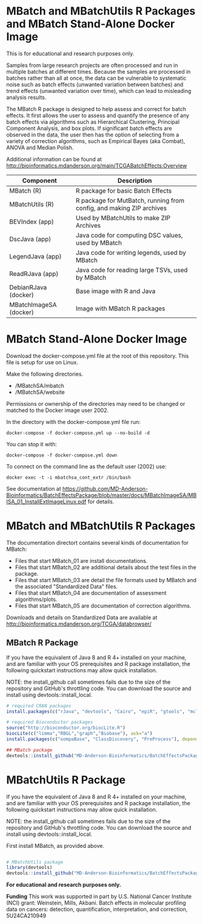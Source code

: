 # MBatch and MBatchUtils R Packages and MBatch Stand-Alone Docker Image

This is for educational and research purposes only. 

Samples from large research projects are often processed and run in multiple batches at different times. Because the samples are processed in batches rather than all at once, the data can be vulnerable to systematic noise such as batch effects (unwanted variation between batches) and trend effects (unwanted variation over time), which can lead to misleading analysis results.

The MBatch R package is designed to help assess and correct for batch effects. It first allows the user to assess and quantify the presence of any batch effects via algorithms such as Hierarchical Clustering, Principal Component Analysis, and box plots. If significant batch effects are observed in the data, the user then has the option of selecting from a variety of correction algorithms, such as Empirical Bayes (aka Combat), ANOVA and Median Polish.

Additional information can be found at http://bioinformatics.mdanderson.org/main/TCGABatchEffects:Overview

|Component|Description|
|--|--|
|MBatch (R)|R package for basic Batch Effects|
|MBatchUtils (R)|R package for MutBatch, running from config, and making ZIP archives|
|BEVIndex (app)|Used by MBatchUtils to make ZIP Archives|
|DscJava (app)|Java code for computing DSC values, used by MBatch|
|LegendJava (app)|Java code for writing legends, used by MBatch|
|ReadRJava (app)|Java code for reading large TSVs, used by MBatch|
|DebianRJava (docker)|Base image with R and Java|
|MBatchImageSA (docker)|Image with MBatch R packages|

# MBatch Stand-Alone Docker Image

Download the docker-compose.yml file at the root of this repository. This file is setup for use on Linux.

Make the following directories.

 - /MBatchSA/mbatch
 - /MBatchSA/website

Permissions or ownership of the directories may need to be changed or matched to the Docker image user 2002.

In the directory with the docker-compose.yml file run:

	docker-compose -f docker-compose.yml up --no-build -d

You can stop it with:

	docker-compose -f docker-compose.yml down

To connect on the command line as the default user (2002) use:

	docker exec -t -i mbatchsa_cont_extr /bin/bash

See documentation at https://github.com/MD-Anderson-Bioinformatics/BatchEffectsPackage/blob/master/docs/MBatchImageSA/MBISA_01_InstallExtImageLinux.pdf for details.

# MBatch and MBatchUtils R Packages

The documentation directort contains several kinds of documentation for MBatch:

 * Files that start MBatch_01 are install documentations.
 * Files that start MBatch_02 are additional details about the test files in the package.
 * Files that start MBatch_03 are detail the file formats used by MBatch and the associated "Standardized Data" files.
 * Files that start MBatch_04 are documentation of assessment algorithms/plots.
 * Files that start MBatch_05 are documentation of correction algorithms.

Downloads and details on Standardized Data are available at http://bioinformatics.mdanderson.org/TCGA/databrowser/

## MBatch R Package

If you have the equivalent of Java 8 and R 4+ installed on your machine, and are familiar with your OS prerequisites and R package installation, the following quickstart instructions may allow quick installation.

NOTE: the install_github call sometimes fails due to the size of the repository and GitHub's throttling code.
You can download the source and install using devtools::install_local.

```R
# required CRAN packages
install.packages(c("rJava", "devtools", "Cairo", "epiR", "gtools", "mclust", "squash", "httr", "eulerr"), dependencies=TRUE, repos = "http://cloud.r-project.org/")

# required Bioconductor packages
source("http://bioconductor.org/biocLite.R")
biocLite(c("limma","RBGL","graph","Biobase"), ask="a")
install.packages(c("oompaBase", "ClassDiscovery", "PreProcess"), dependencies=TRUE, repos=c("http://cloud.r-project.org", "http://silicovore.com/OOMPA/"))

## MBatch package
devtools::install_github("MD-Anderson-Bioinformatics/BatchEffectsPackage/apps/MBatch")
```

# MBatchUtils R Package

If you have the equivalent of Java 8 and R 4+ installed on your machine, and are familiar with your OS prerequisites and R package installation, the following quickstart instructions may allow quick installation.

NOTE: the install_github call sometimes fails due to the size of the repository and GitHub's throttling code.
You can download the source and install using devtools::install_local.

First install MBatch, as provided above.

```R

# MBatchUtils package
library(devtools)
devtools::install_github("MD-Anderson-Bioinformatics/BatchEffectsPackage/apps/MBatchUtils")
```

**For educational and research purposes only.**

**Funding** 
This work was supported in part by U.S. National Cancer Institute (NCI) grant: Weinstein, Mills, Akbani. Batch effects in molecular profiling data on cancers: detection, quantification, interpretation, and correction, 5U24CA210949

